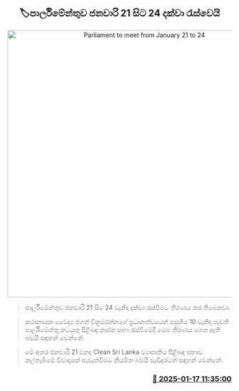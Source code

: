 <p align='center'><b><h2 align='center' title='Parliament to meet from January 21 to 24'>🏷පාර්ලිමේන්තුව ජනවාරි 21 සිට 24 දක්වා රැස්වෙයි</h2></b></p>
<p align='center'><img src='https://helakuru.sgp1.cdn.digitaloceanspaces.com/esana/images/lib/parliment-new-01[1].jpg' width='600' alt='Parliament to meet from January 21 to 24'></p>

> පාර්ලිමේන්තුව ජනවාරි 21 සිට 24 වැනිදා දක්වා රැස්වීමට තීරණය කර තිබෙනවා.

> කථානායක වෛද්‍ය ජගත් වික්‍රමරත්නගේ ප්‍රධානත්වයෙන් පසුගිය 10 වැනිදා පැවති පාර්ලිමේන්තු කටයුතු පිළිබඳ කාරක සභා රැස්වීමේදී මෙම තීරණය ගෙන ඇති බවයි සඳහන් වෙන්නේ.

> මේ අතර ජනවාරි 21 වනදා Clean Sri Lanka ව්‍යාපෘතිය පිළිබඳ සභාව කල්තැබීමේ විවාදයක් පැවැත්වීමට නියමිත බවයි වැඩිදුරටත් සඳහන් වෙන්නේ.



<h3 align='right'><a href='https://www.helakuru.lk/esana/p/106646/'>📅 2025-01-17 11:35:00</a></h3>
